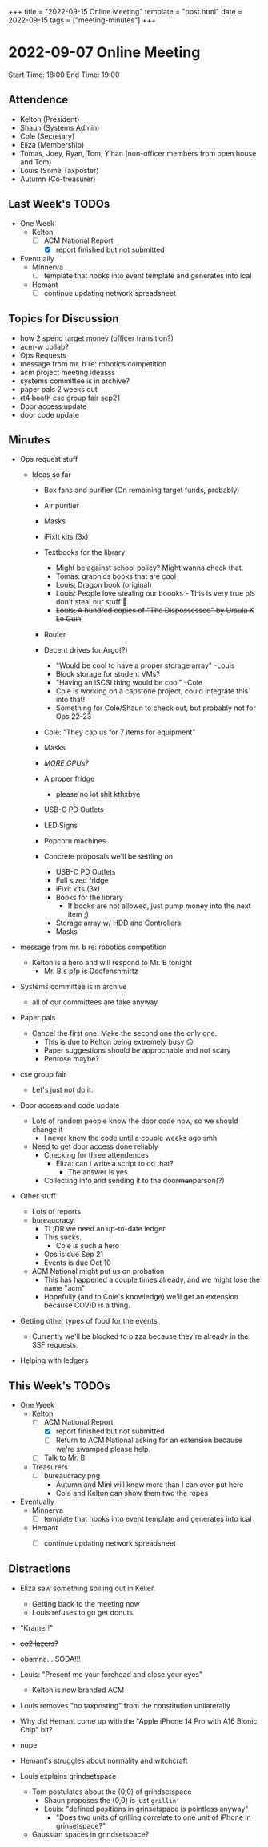 +++
title = "2022-09-15 Online Meeting"
template = "post.html"
date = 2022-09-15
tags = ["meeting-minutes"]
+++
# 2022-09-07 Online Meeting

Start Time: 18:00 
End Time:   19:00

## Attendence
- Kelton    (President)
- Shaun     (Systems Admin)
- Cole      (Secretary)
- Eliza     (Membership)
- Tomas, Joey, Ryan, Tom, Yihan (non-officer members from open house and Tom)
- Louis     (Some Taxposter)
- Autumn    (Co-treasurer)

## Last Week's TODOs
- One Week
  - Kelton
    - [ ] ACM National Report
      - [X] report finished but not submitted
- Eventually
  - Minnerva
    - [ ] template that hooks into event template and generates into ical
  - Hemant
    - [ ] continue updating network spreadsheet

## Topics for Discussion
- how 2 spend target money (officer transition?) 
- acm-w collab?
- Ops Requests
- message from mr. b re: robotics competition
- acm project meeting ideasss
- systems committee is in archive?
- paper pals 2 weeks out
- ~~rt4 booth~~ cse group fair sep21
- Door access update
- door code update

## Minutes
- Ops request stuff
  - Ideas so far
    - Box fans and purifier (On remaining target funds, probably)
    - Air purifier
    - Masks
    - iFixIt kits (3x)
    - Textbooks for the library
      - Might be against school policy? Might wanna check that.
      - Tomas: graphics books that are cool
      - Louis: Dragon book (original)
      - Louis: People love stealing our boooks
            - This is very true pls don't steal our stuff 🥺
      - ~~Louis: A hundred copies of "The Dispossessed" by Ursula K Le Guin~~
    - Router
    - Decent drives for Argo(?)
        - "Would be cool to have a proper storage array" -Louis
        - Block storage for student VMs?
        - "Having an iSCSI thing would be cool" -Cole
        - Cole is working on a capstone project, could integrate this into that!
        - Something for Cole/Shaun to check out, but probably not for Ops 22-23
    - Cole: "They cap us for 7 items for equipment"
    - Masks
    - _MORE GPUs?_
    - A proper fridge
        - please no iot shit kthxbye
    - USB-C PD Outlets
    - LED Signs
    - Popcorn machines

    - Concrete proposals we'll be settling on 
        - USB-C PD Outlets
        - Full sized fridge
        - iFixit kits (3x)
        - Books for the library
            - If books are not allowed, just pump money into the next item ;)
        - Storage array w/ HDD and Controllers
        - Masks


- message from mr. b re: robotics competition
  - Kelton is a hero and will respond to Mr. B tonight
      - Mr. B's pfp is Doofenshmirtz

- Systems committee is in archive  
    - all of our committees are fake anyway

- Paper pals
  - Cancel the first one. Make the second one the only one.
    - This is due to Kelton being extremely busy 😔
    - Paper suggestions should be approchable and not scary
    - Penrose maybe?

- cse group fair
  - Let's just not do it.

- Door access and code update
  - Lots of random people know the door code now, so we should change it
    - I never knew the code until a couple weeks ago smh
  - Need to get door access done reliably
    - Checking for three attendences
      - Eliza: can I write a script to do that?
        - The answer is yes.
    - Collecting info and sending it to the door~~man~~person(?)

- Other stuff
  - Lots of reports
  - bureaucracy.
    - TL;DR we need an up-to-date ledger. 
    - This sucks.
      - Cole is such a hero
    - Ops is due Sep 21
    - Events is due Oct 10
  - ACM National might put us on probation
    - This has happened a couple times already, and we might lose the name "acm"
    - Hopefully (and to Cole's knowledge) we'll get an extension because COVID is a thing.

- Getting other types of food for the events
  - Currently we'll be blocked to pizza because they're already in the SSF requests.

- Helping with ledgers



## This Week's TODOs
- One Week
  - Kelton
    - [ ] ACM National Report
      - [X] report finished but not submitted
      - [ ] Return to ACM National asking for an extension because we're swamped please help.
    - [ ] Talk to Mr. B

  - Treasurers
    - [ ] bureaucracy.png
      - Autumn and Mini will know more than I can ever put here
      - Cole and Kelton can show them two the ropes
    
- Eventually
  - Minnerva
    - [ ] template that hooks into event template and generates into ical
  - Hemant
    - [ ] continue updating network spreadsheet


## Distractions 
  - Eliza saw something spilling out in Keller.
    - Getting back to the meeting now
    - Louis refuses to go get donuts

  - "Kramer!"
  - ~~co2 lazers?~~
  - obamna... SODA!!!
  - Louis: "Present me your forehead and close your eyes"
    - Kelton is now branded ACM
  - Louis removes "no taxposting" from the constitution unilaterally
  - Why did Hemant come up with the "Apple iPhone 14 Pro with A16 Bionic Chip" bit?
  - nope
  - Hemant's struggles about normality and witchcraft
  - Louis explains grindsetspace
    - Tom postulates about the (0,0) of grindsetspace
      - Shaun proposes the (0,0) is just `grillin'`
      - Louis: "defined positions in grinsetspace is pointless anyway"
        - "Does two units of grilling correlate to one unit of iPhone in grinsetspace?"
    - Gaussian spaces in grindsetspace?





